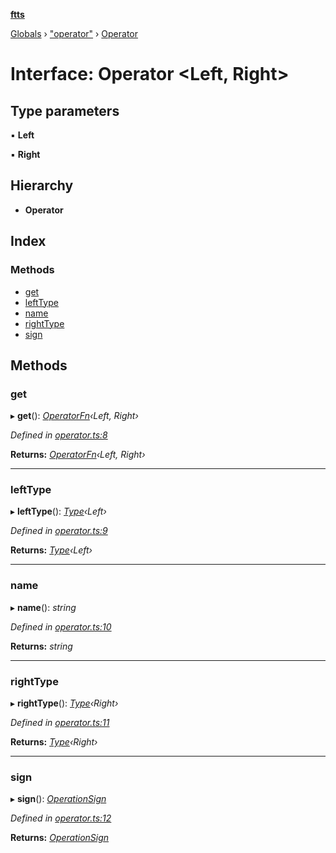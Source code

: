 **[ftts](../README.md)**

[Globals](../README.md) › ["operator"](../modules/_operator_.md) › [Operator](_operator_.operator.md)

# Interface: Operator <**Left, Right**>

## Type parameters

▪ **Left**

▪ **Right**

## Hierarchy

* **Operator**

## Index

### Methods

* [get](_operator_.operator.md#get)
* [leftType](_operator_.operator.md#lefttype)
* [name](_operator_.operator.md#name)
* [rightType](_operator_.operator.md#righttype)
* [sign](_operator_.operator.md#sign)

## Methods

###  get

▸ **get**(): *[OperatorFn](../modules/_operator_.md#operatorfn)‹Left, Right›*

*Defined in [operator.ts:8](https://github.com/OctoD/ftts/blob/b8036e1/src/operator.ts#L8)*

**Returns:** *[OperatorFn](../modules/_operator_.md#operatorfn)‹Left, Right›*

___

###  leftType

▸ **leftType**(): *[Type](_type_.type.md)‹Left›*

*Defined in [operator.ts:9](https://github.com/OctoD/ftts/blob/b8036e1/src/operator.ts#L9)*

**Returns:** *[Type](_type_.type.md)‹Left›*

___

###  name

▸ **name**(): *string*

*Defined in [operator.ts:10](https://github.com/OctoD/ftts/blob/b8036e1/src/operator.ts#L10)*

**Returns:** *string*

___

###  rightType

▸ **rightType**(): *[Type](_type_.type.md)‹Right›*

*Defined in [operator.ts:11](https://github.com/OctoD/ftts/blob/b8036e1/src/operator.ts#L11)*

**Returns:** *[Type](_type_.type.md)‹Right›*

___

###  sign

▸ **sign**(): *[OperationSign](../modules/_operator_.md#operationsign)*

*Defined in [operator.ts:12](https://github.com/OctoD/ftts/blob/b8036e1/src/operator.ts#L12)*

**Returns:** *[OperationSign](../modules/_operator_.md#operationsign)*